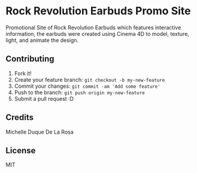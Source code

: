 # Rock Revolution Earbuds Promo Site

Promotional Site of Rock Revolution Earbuds which features interactive information, the earbuds were created using Cinema 4D to model, texture, light, and animate the design.

## Contributing

1. Fork it!
2. Create your feature branch: `git checkout -b my-new-feature`
3. Commit your changes: `git commit -am 'Add some feature'`
4. Push to the branch: `git push origin my-new-feature`
5. Submit a pull request :D

## Credits

Michelle Duque De La Rosa

## License

MIT
